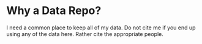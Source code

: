 # Why a Data Repo?

I need a common place to keep all of my data. Do not cite me if you end up using any of the data here. Rather cite the appropriate people.  
